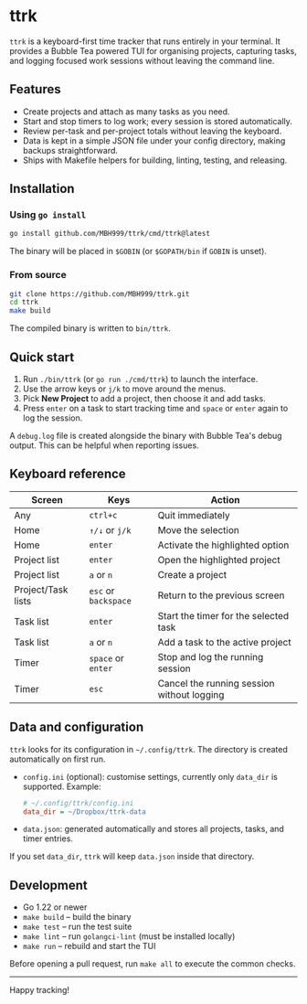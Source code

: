 # ttrk

`ttrk` is a keyboard-first time tracker that runs entirely in your terminal. It provides a Bubble Tea powered TUI for organising projects, capturing tasks, and logging focused work sessions without leaving the command line.

## Features

- Create projects and attach as many tasks as you need.
- Start and stop timers to log work; every session is stored automatically.
- Review per-task and per-project totals without leaving the keyboard.
- Data is kept in a simple JSON file under your config directory, making backups straightforward.
- Ships with Makefile helpers for building, linting, testing, and releasing.

## Installation

### Using `go install`

```bash
go install github.com/MBH999/ttrk/cmd/ttrk@latest
```

The binary will be placed in `$GOBIN` (or `$GOPATH/bin` if `GOBIN` is unset).

### From source

```bash
git clone https://github.com/MBH999/ttrk.git
cd ttrk
make build
```

The compiled binary is written to `bin/ttrk`.

## Quick start

1. Run `./bin/ttrk` (or `go run ./cmd/ttrk`) to launch the interface.
2. Use the arrow keys or `j/k` to move around the menus.
3. Pick **New Project** to add a project, then choose it and add tasks.
4. Press `enter` on a task to start tracking time and `space` or `enter` again to log the session.

A `debug.log` file is created alongside the binary with Bubble Tea's debug output. This can be helpful when reporting issues.

## Keyboard reference

| Screen | Keys | Action |
| --- | --- | --- |
| Any | `ctrl+c` | Quit immediately |
| Home | `↑/↓` or `j/k` | Move the selection |
| Home | `enter` | Activate the highlighted option |
| Project list | `enter` | Open the highlighted project |
| Project list | `a` or `n` | Create a project |
| Project/Task lists | `esc` or `backspace` | Return to the previous screen |
| Task list | `enter` | Start the timer for the selected task |
| Task list | `a` or `n` | Add a task to the active project |
| Timer | `space` or `enter` | Stop and log the running session |
| Timer | `esc` | Cancel the running session without logging |

## Data and configuration

`ttrk` looks for its configuration in `~/.config/ttrk`. The directory is created automatically on first run.

- `config.ini` (optional): customise settings, currently only `data_dir` is supported. Example:
  ```ini
  # ~/.config/ttrk/config.ini
  data_dir = ~/Dropbox/ttrk-data
  ```
- `data.json`: generated automatically and stores all projects, tasks, and timer entries.

If you set `data_dir`, `ttrk` will keep `data.json` inside that directory.

## Development

- Go 1.22 or newer
- `make build` – build the binary
- `make test` – run the test suite
- `make lint` – run `golangci-lint` (must be installed locally)
- `make run` – rebuild and start the TUI

Before opening a pull request, run `make all` to execute the common checks.

---

Happy tracking!
